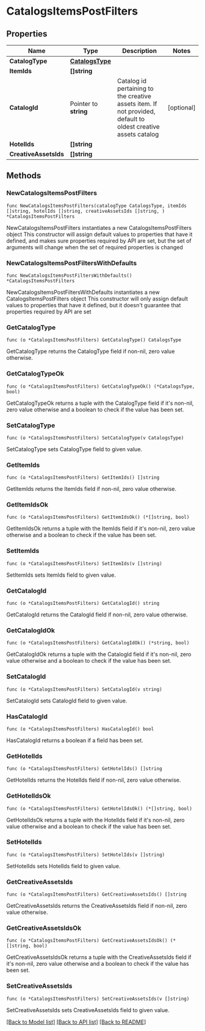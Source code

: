 # CatalogsItemsPostFilters

## Properties

Name | Type | Description | Notes
------------ | ------------- | ------------- | -------------
**CatalogType** | [**CatalogsType**](CatalogsType.md) |  | 
**ItemIds** | **[]string** |  | 
**CatalogId** | Pointer to **string** | Catalog id pertaining to the creative assets item. If not provided, default to oldest creative assets catalog | [optional] 
**HotelIds** | **[]string** |  | 
**CreativeAssetsIds** | **[]string** |  | 

## Methods

### NewCatalogsItemsPostFilters

`func NewCatalogsItemsPostFilters(catalogType CatalogsType, itemIds []string, hotelIds []string, creativeAssetsIds []string, ) *CatalogsItemsPostFilters`

NewCatalogsItemsPostFilters instantiates a new CatalogsItemsPostFilters object
This constructor will assign default values to properties that have it defined,
and makes sure properties required by API are set, but the set of arguments
will change when the set of required properties is changed

### NewCatalogsItemsPostFiltersWithDefaults

`func NewCatalogsItemsPostFiltersWithDefaults() *CatalogsItemsPostFilters`

NewCatalogsItemsPostFiltersWithDefaults instantiates a new CatalogsItemsPostFilters object
This constructor will only assign default values to properties that have it defined,
but it doesn't guarantee that properties required by API are set

### GetCatalogType

`func (o *CatalogsItemsPostFilters) GetCatalogType() CatalogsType`

GetCatalogType returns the CatalogType field if non-nil, zero value otherwise.

### GetCatalogTypeOk

`func (o *CatalogsItemsPostFilters) GetCatalogTypeOk() (*CatalogsType, bool)`

GetCatalogTypeOk returns a tuple with the CatalogType field if it's non-nil, zero value otherwise
and a boolean to check if the value has been set.

### SetCatalogType

`func (o *CatalogsItemsPostFilters) SetCatalogType(v CatalogsType)`

SetCatalogType sets CatalogType field to given value.


### GetItemIds

`func (o *CatalogsItemsPostFilters) GetItemIds() []string`

GetItemIds returns the ItemIds field if non-nil, zero value otherwise.

### GetItemIdsOk

`func (o *CatalogsItemsPostFilters) GetItemIdsOk() (*[]string, bool)`

GetItemIdsOk returns a tuple with the ItemIds field if it's non-nil, zero value otherwise
and a boolean to check if the value has been set.

### SetItemIds

`func (o *CatalogsItemsPostFilters) SetItemIds(v []string)`

SetItemIds sets ItemIds field to given value.


### GetCatalogId

`func (o *CatalogsItemsPostFilters) GetCatalogId() string`

GetCatalogId returns the CatalogId field if non-nil, zero value otherwise.

### GetCatalogIdOk

`func (o *CatalogsItemsPostFilters) GetCatalogIdOk() (*string, bool)`

GetCatalogIdOk returns a tuple with the CatalogId field if it's non-nil, zero value otherwise
and a boolean to check if the value has been set.

### SetCatalogId

`func (o *CatalogsItemsPostFilters) SetCatalogId(v string)`

SetCatalogId sets CatalogId field to given value.

### HasCatalogId

`func (o *CatalogsItemsPostFilters) HasCatalogId() bool`

HasCatalogId returns a boolean if a field has been set.

### GetHotelIds

`func (o *CatalogsItemsPostFilters) GetHotelIds() []string`

GetHotelIds returns the HotelIds field if non-nil, zero value otherwise.

### GetHotelIdsOk

`func (o *CatalogsItemsPostFilters) GetHotelIdsOk() (*[]string, bool)`

GetHotelIdsOk returns a tuple with the HotelIds field if it's non-nil, zero value otherwise
and a boolean to check if the value has been set.

### SetHotelIds

`func (o *CatalogsItemsPostFilters) SetHotelIds(v []string)`

SetHotelIds sets HotelIds field to given value.


### GetCreativeAssetsIds

`func (o *CatalogsItemsPostFilters) GetCreativeAssetsIds() []string`

GetCreativeAssetsIds returns the CreativeAssetsIds field if non-nil, zero value otherwise.

### GetCreativeAssetsIdsOk

`func (o *CatalogsItemsPostFilters) GetCreativeAssetsIdsOk() (*[]string, bool)`

GetCreativeAssetsIdsOk returns a tuple with the CreativeAssetsIds field if it's non-nil, zero value otherwise
and a boolean to check if the value has been set.

### SetCreativeAssetsIds

`func (o *CatalogsItemsPostFilters) SetCreativeAssetsIds(v []string)`

SetCreativeAssetsIds sets CreativeAssetsIds field to given value.



[[Back to Model list]](../README.md#documentation-for-models) [[Back to API list]](../README.md#documentation-for-api-endpoints) [[Back to README]](../README.md)


